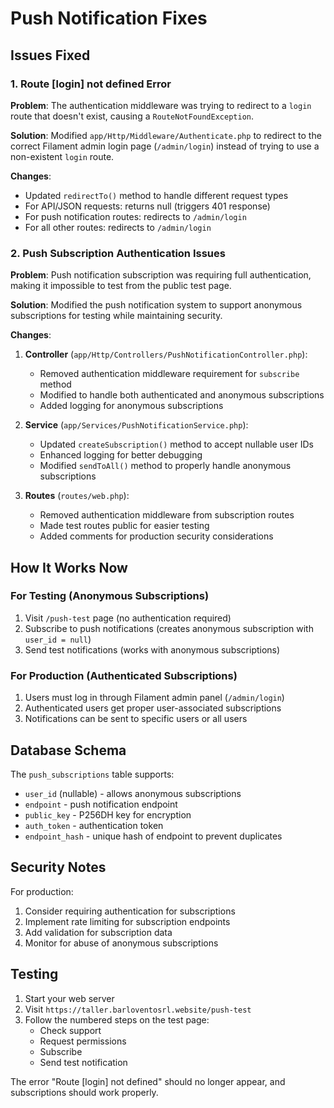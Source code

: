 # Push Notification Fixes

## Issues Fixed

### 1. Route [login] not defined Error

**Problem**: The authentication middleware was trying to redirect to a `login` route that doesn't exist, causing a `RouteNotFoundException`.

**Solution**: Modified `app/Http/Middleware/Authenticate.php` to redirect to the correct Filament admin login page (`/admin/login`) instead of trying to use a non-existent `login` route.

**Changes**:
- Updated `redirectTo()` method to handle different request types
- For API/JSON requests: returns null (triggers 401 response)
- For push notification routes: redirects to `/admin/login`
- For all other routes: redirects to `/admin/login`

### 2. Push Subscription Authentication Issues

**Problem**: Push notification subscription was requiring full authentication, making it impossible to test from the public test page.

**Solution**: Modified the push notification system to support anonymous subscriptions for testing while maintaining security.

**Changes**:
1. **Controller** (`app/Http/Controllers/PushNotificationController.php`):
   - Removed authentication middleware requirement for `subscribe` method
   - Modified to handle both authenticated and anonymous subscriptions
   - Added logging for anonymous subscriptions

2. **Service** (`app/Services/PushNotificationService.php`):
   - Updated `createSubscription()` method to accept nullable user IDs
   - Enhanced logging for better debugging
   - Modified `sendToAll()` method to properly handle anonymous subscriptions

3. **Routes** (`routes/web.php`):
   - Removed authentication middleware from subscription routes
   - Made test routes public for easier testing
   - Added comments for production security considerations

## How It Works Now

### For Testing (Anonymous Subscriptions)
1. Visit `/push-test` page (no authentication required)
2. Subscribe to push notifications (creates anonymous subscription with `user_id = null`)
3. Send test notifications (works with anonymous subscriptions)

### For Production (Authenticated Subscriptions)
1. Users must log in through Filament admin panel (`/admin/login`)
2. Authenticated users get proper user-associated subscriptions
3. Notifications can be sent to specific users or all users

## Database Schema

The `push_subscriptions` table supports:
- `user_id` (nullable) - allows anonymous subscriptions
- `endpoint` - push notification endpoint
- `public_key` - P256DH key for encryption
- `auth_token` - authentication token
- `endpoint_hash` - unique hash of endpoint to prevent duplicates

## Security Notes

For production:
1. Consider requiring authentication for subscriptions
2. Implement rate limiting for subscription endpoints
3. Add validation for subscription data
4. Monitor for abuse of anonymous subscriptions

## Testing

1. Start your web server
2. Visit `https://taller.barloventosrl.website/push-test`
3. Follow the numbered steps on the test page:
   - Check support
   - Request permissions
   - Subscribe
   - Send test notification

The error "Route [login] not defined" should no longer appear, and subscriptions should work properly.
